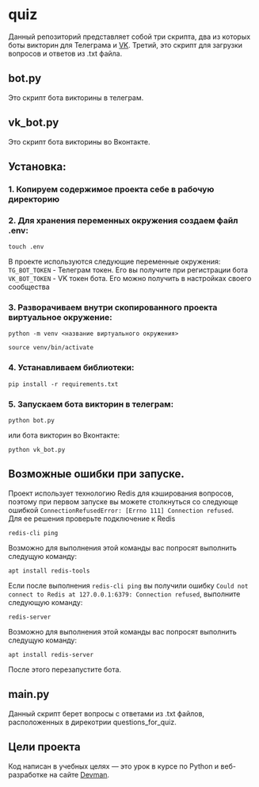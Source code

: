 # quiz
Данный репозиторий представляет собой три скрипта, два из которых боты викторин для Телеграма и [VK](https://vk.com). Третий, это скрипт
для загрузки вопросов и ответов из .txt файла.

## bot.py
Это скрипт бота викторины в телеграм.

## vk_bot.py
Это скрипт бота викторины во Вконтакте.

## Установка:

### 1. Копируем содержимое проекта себе в рабочую директорию

### 2. Для хранения переменных окружения создаем файл .env:
```
touch .env
```
В проекте используются следующие переменные окружения:  
`TG_BOT_TOKEN` - Телеграм токен. Его вы получите при регистрации бота  
`VK_BOT_TOKEN` - VK токен бота. Его можно получить в настройках своего сообщества

### 3. Разворачиваем внутри скопированного проекта виртуальное окружение:
```
python -m venv <название виртуального окружения>
```
```
source venv/bin/activate
```
### 4. Устанавливаем библиотеки:
```
pip install -r requirements.txt
```

### 5. Запускаем бота викторин в телеграм:
```
python bot.py
```
или бота викторин во Вконтакте:
```
python vk_bot.py
```

## Возможные ошибки при запуске.  
Проект использует технологию Redis для кэширования вопросов, поэтому при первом запуске вы можете 
столкнуться со следующе ошибкой `ConnectionRefusedError: [Errno 111] Connection refused`.  
Для ее решения проверьте подключение к Redis
```
redis-cli ping
```
Возможно для выполнения этой команды вас попросят выполнить следущую команду:
```
apt install redis-tools
```
Если после выполнения `redis-cli ping` вы получили ошибку `Could not connect to Redis at 127.0.0.1:6379: Connection refused`, выполните
следующую команду:
```
redis-server
```
Возможно для выполнения этой команды вас попросят выполнить следущую команду:
```
apt install redis-server
```
После этого перезапустите бота.

## main.py
Данный скрипт берет вопросы с ответами из .txt файлов, расположенных в дирекотрии questions_for_quiz.

## Цели проекта

Код написан в учебных целях — это урок в курсе по Python и веб-разработке на сайте [Devman](https://dvmn.org/).
